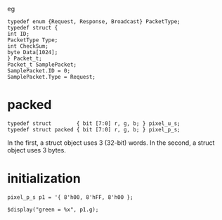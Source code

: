 eg
```
typedef enum {Request, Response, Broadcast} PacketType;
typedef struct {
int ID;
PacketType Type;
int CheckSum;
byte Data[1024];
} Packet_t;
Packet_t SamplePacket;
SamplePacket.ID = 0;
SamplePacket.Type = Request;
```

# packed

```
typedef struct        { bit [7:0] r, g, b; } pixel_u_s;
typedef struct packed { bit [7:0] r, g, b; } pixel_p_s;
```
In the first, a struct object uses 3 (32-bit) words.
In the second, a struct object uses 3 bytes.

# initialization

```
pixel_p_s p1 = '{ 8'h00, 8'hFF, 8'h00 };

$display("green = %x", p1.g);
```


